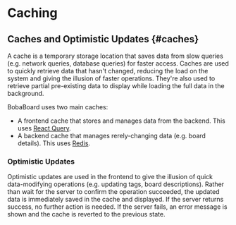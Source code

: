 # Caching

## Caches and Optimistic Updates {#caches}

A cache is a temporary storage location that saves data from slow queries (e.g. network queries, database queries) for faster access. Caches are used to quickly retrieve data that hasn't changed, reducing the load on the system and giving the illusion of faster operations. They're also used to retrieve partial pre-existing data to display while loading the full data in the background.

BobaBoard uses two main caches:

- A frontend cache that stores and manages data from the backend. This uses [React Query](https://react-query.tanstack.com/).
- A backend cache that manages rerely-changing data (e.g. board details). This uses [Redis](https://redis.io/).

### Optimistic Updates

Optimistic updates are used in the frontend to give the illusion of quick data-modifying operations (e.g. updating tags, board descriptions). Rather than wait for the server to confirm the operation succeeded, the updated data is immediately saved in the cache and displayed. If the server returns success, no further action is needed. If the server fails, an error message is shown and the cache is reverted to the previous state.
